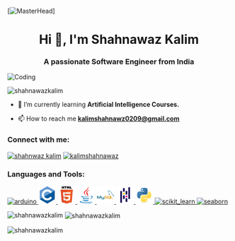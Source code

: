 [![MasterHead](https://indoanalytica.com/static/images/bannerr.gif)]

<h1 align="center">Hi 👋, I'm Shahnawaz Kalim</h1>
<h3 align="center">A passionate Software Engineer from India</h3>

<img align="rigt" alt="Coding" width="400" src ="https://miro.medium.com/v2/resize:fit:679/1*gReLR6hZjwyBxHmfLN1AVw.gif">

<p align="left"> <img src="https://komarev.com/ghpvc/?username=shahnawazkalim&label=Profile%20views&color=0e75b6&style=flat" alt="shahnawazkalim" /> </p>

- 🌱 I’m currently learning **Artificial Intelligence Courses.**

- 📫 How to reach me **kalimshahnawz0209@gmail.com**

<h3 align="left">Connect with me:</h3>
<p align="left">
<a href="https://linkedin.com/in/shahnwaz kalim" target="blank"><img align="center" src="https://raw.githubusercontent.com/rahuldkjain/github-profile-readme-generator/master/src/images/icons/Social/linked-in-alt.svg" alt="shahnwaz kalim" height="30" width="40" /></a>
<a href="https://instagram.com/kalimshahnawaz" target="blank"><img align="center" src="https://raw.githubusercontent.com/rahuldkjain/github-profile-readme-generator/master/src/images/icons/Social/instagram.svg" alt="kalimshahnawaz" height="30" width="40" /></a>
</p>

<h3 align="left">Languages and Tools:</h3>
<p align="left"> <a href="https://www.arduino.cc/" target="_blank" rel="noreferrer"> <img src="https://cdn.worldvectorlogo.com/logos/arduino-1.svg" alt="arduino" width="40" height="40"/> </a> <a href="https://www.cprogramming.com/" target="_blank" rel="noreferrer"> <img src="https://raw.githubusercontent.com/devicons/devicon/master/icons/c/c-original.svg" alt="c" width="40" height="40"/> </a> <a href="https://www.w3.org/html/" target="_blank" rel="noreferrer"> <img src="https://raw.githubusercontent.com/devicons/devicon/master/icons/html5/html5-original-wordmark.svg" alt="html5" width="40" height="40"/> </a> <a href="https://www.java.com" target="_blank" rel="noreferrer"> <img src="https://raw.githubusercontent.com/devicons/devicon/master/icons/java/java-original.svg" alt="java" width="40" height="40"/> </a> <a href="https://www.mysql.com/" target="_blank" rel="noreferrer"> <img src="https://raw.githubusercontent.com/devicons/devicon/master/icons/mysql/mysql-original-wordmark.svg" alt="mysql" width="40" height="40"/> </a> <a href="https://pandas.pydata.org/" target="_blank" rel="noreferrer"> <img src="https://raw.githubusercontent.com/devicons/devicon/2ae2a900d2f041da66e950e4d48052658d850630/icons/pandas/pandas-original.svg" alt="pandas" width="40" height="40"/> </a> <a href="https://www.python.org" target="_blank" rel="noreferrer"> <img src="https://raw.githubusercontent.com/devicons/devicon/master/icons/python/python-original.svg" alt="python" width="40" height="40"/> </a> <a href="https://scikit-learn.org/" target="_blank" rel="noreferrer"> <img src="https://upload.wikimedia.org/wikipedia/commons/0/05/Scikit_learn_logo_small.svg" alt="scikit_learn" width="40" height="40"/> </a> <a href="https://seaborn.pydata.org/" target="_blank" rel="noreferrer"> <img src="https://seaborn.pydata.org/_images/logo-mark-lightbg.svg" alt="seaborn" width="40" height="40"/> </a> </p>

<p><img align="left" src="https://github-readme-stats.vercel.app/api/top-langs?username=shahnawazkalim&show_icons=true&locale=en&layout=compact" alt="shahnawazkalim" /></p>

<p>&nbsp;<img align="center" src="https://github-readme-stats.vercel.app/api?username=shahnawazkalim&show_icons=true&locale=en" alt="shahnawazkalim" /></p>

<p><img align="center" src="https://github-readme-streak-stats.herokuapp.com/?user=shahnawazkalim&" alt="shahnawazkalim" /></p>

